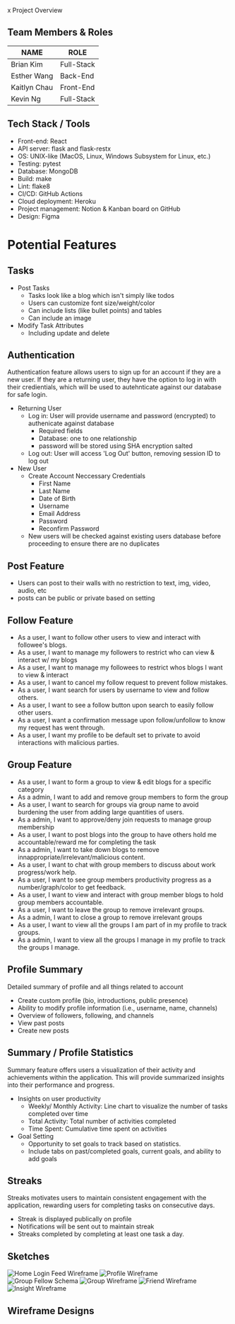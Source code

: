 x Project Overview
## Team Members & Roles
| NAME | ROLE |
| --- | --- |
| Brian Kim | Full-Stack |
| Esther Wang | Back-End |
| Kaitlyn Chau | Front-End |
| Kevin Ng | Full-Stack |

## Tech Stack / Tools
- Front-end: React
- API server: flask and flask-restx
- OS: UNIX-like (MacOS, Linux, Windows Subsystem for Linux, etc.)
- Testing: pytest
- Database: MongoDB
- Build: make
- Lint: flake8
- CI/CD: GitHub Actions
- Cloud deployment: Heroku
- Project management: Notion & Kanban board on GitHub
- Design: Figma


# Potential Features
## Tasks
- Post Tasks
  - Tasks look like a blog which isn't simply like todos
  - Users can customize font size/weight/color
  - Can include lists (like bullet points) and tables
  - Can include an image
- Modify Task Attributes
  - Including update and delete

## Authentication
Authentication feature allows users to sign up for an account if they are a new user. If they are a returning user, they have the option to log in with their credientials, which will be used to autehnticate against our database for safe login.
- Returning User
  - Log in: User will provide username and password (encrypted) to authenicate against database
    - Required fields
    - Database: one to one relationship
    - password will be stored using SHA encryption salted
  - Log out: User will access 'Log Out' button, removing session ID to log out
- New User
  - Create Account Neccessary Credentials
    - First Name
    - Last Name
    - Date of Birth
    - Username 
    - Email Address 
    - Password
    - Reconfirm Password
  - New users will be checked against existing users database before proceeding to ensure there are no duplicates

## Post Feature
- Users can post to their walls with no restriction to text, img, video, audio, etc
- posts can be public or private based on setting

## Follow Feature 
- As a user, I want to follow other users to view and interact with followee's blogs.  
- As a user, I want to manage my followers to restrict who can view & interact w/ my blogs 
- As a user, I want to manage my followees to restrict whos blogs I want to view & interact
- As a user, I want to cancel my follow request to prevent follow mistakes. 
- As a user, I want search for users by username to view and follow others. 
- As a user, I want to see a follow button upon search to easily follow other users. 
- As a user, I want a confirmation message upon follow/unfollow to know my request has went through. 
- As a user, I want my profile to be default set to private to avoid interactions with malicious parties.  
## Group Feature 
- As a user, I want to form a group to view & edit blogs for a specific category 
- As a admin, I want to add and remove group members to form the group
- As a user, I want to search for groups via group name to avoid burdening the user from adding large quantities of users. 
- As a admin, I want to approve/deny join requests to manage group membership 
- As a user, I want to post blogs into the group to have others hold me accountable/reward me for completing the task
- As a admin, I want to take down blogs to remove innappropriate/irrelevant/malicious content. 
- As a user, I want to chat with group members to discuss about work progress/work help. 
- As a user, I want to see group members productivity progress as a number/graph/color to get feedback. 
- As a user, I want to view and interact with group member blogs to hold group members accountable. 
- As a user, I want to leave the group to remove irrelevant groups. 
- As a admin, I want to close a group to remove irrelevant groups 
- As a user, I want to view all the groups I am part of in my profile to track groups. 
- As a admin, I want to  view all the groups I manage in my profile to track the groups I manage.  

## Profile Summary
Detailed summary of profile and all things related to account
- Create custom profile (bio, introductions, public presence)
- Ability to modify profile information (i.e., username, name, channels)
- Overview of followers, following, and channels
- View past posts
- Create new posts


## Summary / Profile Statistics
Summary feature offers users a visualization of their activity and achievements within the application. This will provide summarized insights into their performance and progress. 
- Insights on user productivity
  - Weekly/ Monthly Activity: Line chart to visualize the number of tasks completed over time
  - Total Activity: Total number of activities completed
  - Time Spent: Cumulative time spent on activities
- Goal Setting
  - Opportunity to set goals to track based on statistics.
  - Include tabs on past/completed goals, current goals, and ability to add goals

## Streaks
Streaks motivates users to maintain consistent engagement with the application, rewarding users for completing tasks on consecutive days.
- Streak is displayed publically on profile
- Notifications will be sent out to maintain streak
- Streaks completed by completing at least one task a day.

## Sketches
![Home Login Feed Wireframe](documentation/images/home_login_feed_wireframe_sketch.jpg)
![Profile Wireframe](documentation/images/profile_wireframe_sketch.jpg)
![Group Fellow Schema](documentation/images/group_follow_schema.jpg)
![Group Wireframe](documentation/images/group_wireframe_v1.jpg)
![Friend Wireframe](documentation/images/friend_wireframe_v1.jpg)
![Insight Wireframe](documentation/images/performance_analyzer_sketch.jpg)

## Wireframe Designs

